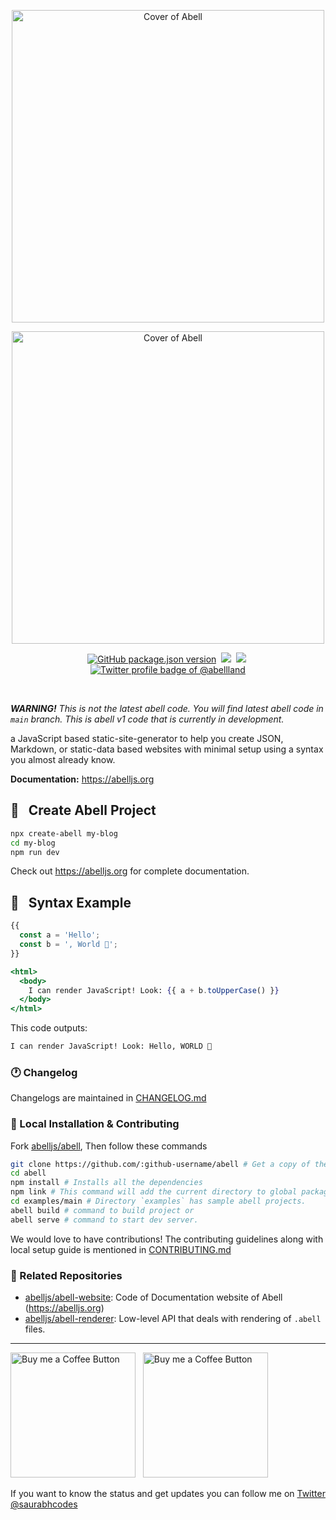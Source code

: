<p align="center"> <img width="500" alt="Cover of Abell" src="https://user-images.githubusercontent.com/30949385/169686389-10717595-462d-480e-af42-ac473910f167.png#gh-light-mode-only" /></p>

<p align="center"> <img width="500" alt="Cover of Abell" src="https://user-images.githubusercontent.com/30949385/169687569-a05b87a3-0aa3-4ac3-b8a3-086cc0b8491d.png#gh-dark-mode-only" /></p>

<p align="center"><a href="https://npmjs.org/package/abell"><img alt="GitHub package.json version" src="https://img.shields.io/github/package-json/v/abelljs/abell/main?style=for-the-badge&labelColor=black&logo=npm&label=abell&color=darkred"></a> &nbsp;<a href="https://github.com/abelljs/abell/graphs/contributors"><img src="https://img.shields.io/github/contributors/abelljs/abell?style=for-the-badge&labelColor=black&logo=github&color=222222"></a> &nbsp;<a href="https://discord.gg/ndsVpRG"><img src="https://img.shields.io/badge/discord-join%20chat-738ADB?style=for-the-badge&logo=discord&logoColor=738ADB&labelColor=black"/></a>&nbsp; <a href="https://twitter.com/abellland"><img alt="Twitter profile badge of @abellland" src="https://img.shields.io/badge/follow-@AbellLand-1DA1F2?style=for-the-badge&logo=twitter&logoColor=1DA1F2&labelColor=black"/></a> </p>

<br/>

***WARNING!*** *This is not the latest abell code. You will find latest abell code in `main` branch. This is abell v1 code that is currently in development.*

a JavaScript based static-site-generator to help you create JSON, Markdown, or static-data based websites with minimal setup using a syntax you almost already know.

**Documentation:** https://abelljs.org

## 📖 &nbsp; Create Abell Project

```sh
npx create-abell my-blog
cd my-blog
npm run dev
```

Check out https://abelljs.org for complete documentation.

## 🚀 &nbsp; Syntax Example

```jsx
{{
  const a = 'Hello';
  const b = ', World 🌻';
}}

<html>
  <body>
    I can render JavaScript! Look: {{ a + b.toUpperCase() }}
  </body>
</html>
```

This code outputs:

```sh
I can render JavaScript! Look: Hello, WORLD 🌻
```

### 🕐 Changelog

Changelogs are maintained in [CHANGELOG.md](https://github.com/abelljs/abell/blob/main/CHANGELOG.md)

### 🤗 Local Installation & Contributing

Fork [abelljs/abell](https://github.com/abelljs/abell), Then follow these commands

```sh
git clone https://github.com/:github-username/abell # Get a copy of the codebase in your codebase
cd abell
npm install # Installs all the dependencies
npm link # This command will add the current directory to global packages.
cd examples/main # Directory `examples` has sample abell projects.
abell build # command to build project or
abell serve # command to start dev server.
```

We would love to have contributions! The contributing guidelines along with local setup guide is mentioned in [CONTRIBUTING.md](CONTRIBUTING.md)

### 💙 Related Repositories

- [abelljs/abell-website](https://github.com/abelljs/abell-website): Code of Documentation website of Abell (https://abelljs.org)
- [abelljs/abell-renderer](https://github.com/abelljs/abell-renderer): Low-level API that deals with rendering of `.abell` files.

---

[<img alt="Buy me a Coffee Button" width=200 src="https://c5.patreon.com/external/logo/become_a_patron_button.png">](https://www.patreon.com/bePatron?u=31891872) &nbsp; [<img alt="Buy me a Coffee Button" width=200 src="https://cdn.buymeacoffee.com/buttons/default-yellow.png">](https://www.buymeacoffee.com/saurabhdaware)

If you want to know the status and get updates you can follow me on [Twitter @saurabhcodes](https://twitter.com/saurabhcodes)
